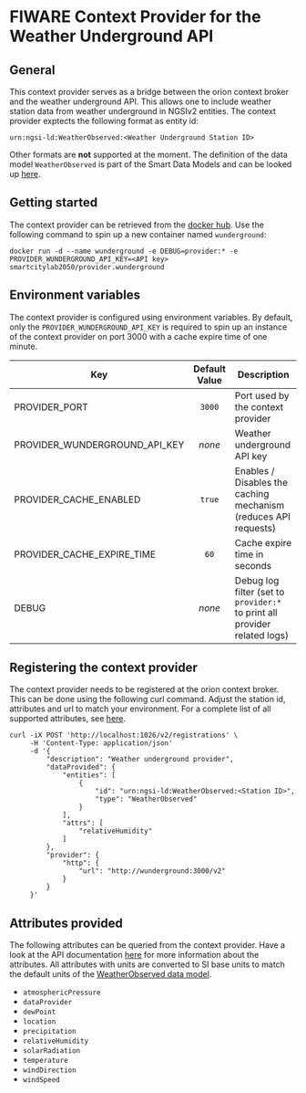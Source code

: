 # FIWARE Context Provider for the Weather Underground API

## General
This context provider serves as a bridge between the orion context broker and the weather underground API. This allows one to include weather station data from weather underground in NGSIv2 entities. The context provider exptects the following format as entity id:
```
urn:ngsi-ld:WeatherObserved:<Weather Underground Station ID>
```
Other formats are **not** supported at the moment. The definition of the data model `WeatherObserved` is part of the Smart Data Models and can be looked up [here](https://github.com/smart-data-models/dataModel.Weather/blob/master/WeatherObserved/doc/spec.md).

## Getting started
The context provider can be retrieved from the [docker hub](https://hub.docker.com/r/smartcitylab2050/provider.wunderground). Use the following command to spin up a new container named `wunderground`:
```
docker run -d --name wunderground -e DEBUG=provider:* -e PROVIDER_WUNDERGROUND_API_KEY=<API key> smartcitylab2050/provider.wunderground
```

## Environment variables
The context provider is configured using environment variables. By default, only the `PROVIDER_WUNDERGROUND_API_KEY` is required to spin up an instance of the context provider on port 3000 with a cache expire time of one minute.

| Key                           | Default Value | Description                                                               |
| ----------------------------- |:-------------:| ------------------------------------------------------------------------- |
| PROVIDER_PORT                 | `3000`        | Port used by the context provider                                         |
| PROVIDER_WUNDERGROUND_API_KEY | *none*        | Weather underground API key                                               |
| PROVIDER_CACHE_ENABLED        | `true`        | Enables / Disables the caching mechanism (reduces API requests)           |
| PROVIDER_CACHE_EXPIRE_TIME    | `60`          | Cache expire time in seconds                                              |
| DEBUG                         | *none*        | Debug log filter (set to `provider:*` to print all provider related logs) |

## Registering the context provider
The context provider needs to be registered at the orion context broker. This can be done using the following curl command. Adjust the station id, attributes and url to match your environment. For a complete list of all supported attributes, see [here](#attributes-provided).
```
curl -iX POST 'http://localhost:1026/v2/registrations' \
     -H 'Content-Type: application/json'
     -d '{
         "description": "Weather underground provider",
         "dataProvided": {
             "entities": [
                 {
                     "id": "urn:ngsi-ld:WeatherObserved:<Station ID>",
                     "type": "WeatherObserved"
                 }
             ],
             "attrs": [
                 "relativeHumidity"
             ]
         },
         "provider": {
             "http": {
                 "url": "http://wunderground:3000/v2"
             }
         }
     }'
```

## Attributes provided
The following attributes can be queried from the context provider. Have a look at the API documentation [here](https://docs.google.com/document/d/1eKCnKXI9xnoMGRRzOL1xPCBihNV2rOet08qpE_gArAY/edit) for more information about the attributes. All attributes with units are converted to SI base units to match the default units of the [WeatherObserved data model](https://github.com/smart-data-models/dataModel.Weather/blob/master/WeatherObserved/doc/spec.md).
* `atmosphericPressure`
* `dataProvider`
* `dewPoint`
* `location`
* `precipitation`
* `relativeHumidity`
* `solarRadiation`
* `temperature`
* `windDirection`
* `windSpeed`
